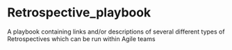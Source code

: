 # Retrospective_playbook
A playbook containing links and/or descriptions of several different types of Retrospectives which can be run within Agile teams
